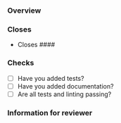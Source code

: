 ### Overview
<!-- What does this PR do -->

### Closes
<!-- List of issues this closes -->
- Closes ####

### Checks
- [ ] Have you added tests?
- [ ] Have you added documentation?
- [ ] Are all tests and linting passing?

### Information for reviewer
<!-- Anything the reviewer should pay attention to. Include information on how to check your code (e.g. what commands to run). -->
